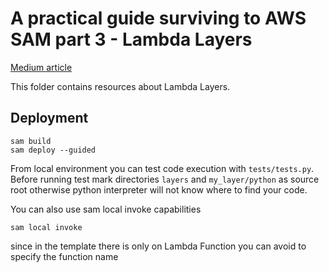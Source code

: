 # A practical guide surviving to AWS SAM part 3 - Lambda Layers

[Medium article](https://aws.plainenglish.io/a-practical-guide-surviving-aws-sam-part-3-lambda-layers-8a55eb5d2cbe?source=friends_link&sk=26197a231ee55de2f4ee63ea7f1032f0)

This folder contains resources about Lambda Layers.

## Deployment

```shell
sam build
sam deploy --guided
```

From local environment you can test code execution with `tests/tests.py`. Before running test mark directories `layers` 
and `my_layer/python` as source root otherwise python interpreter will not know where to find your code.     

You can also use sam local invoke capabilities

```shell
sam local invoke
```

since in the template there is only on Lambda Function you can avoid to specify the function name